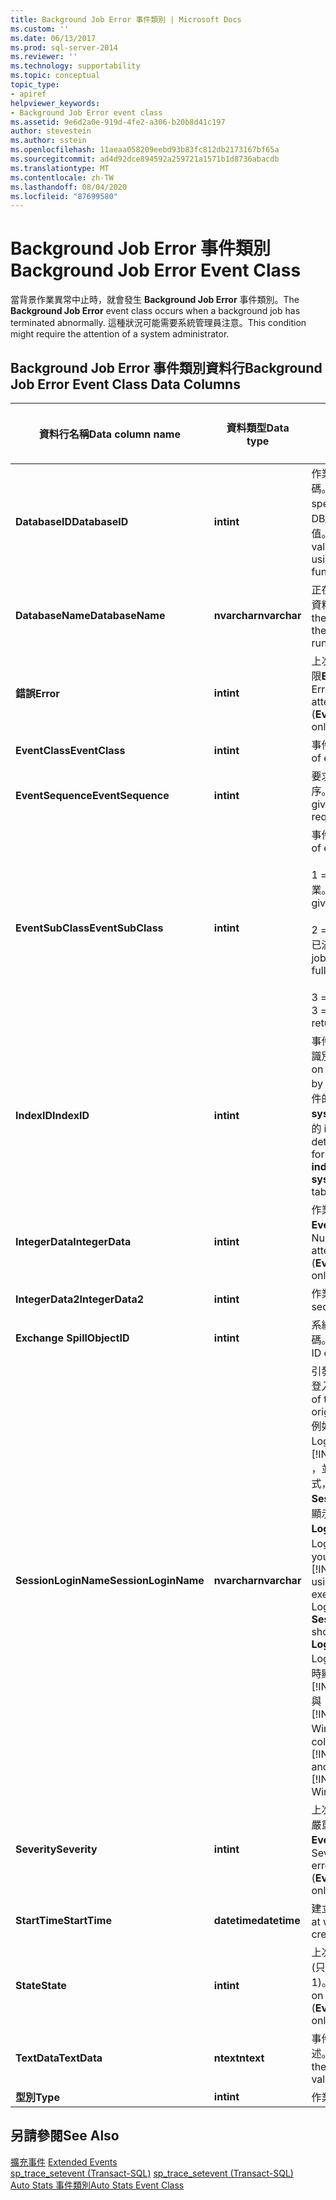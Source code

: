 ```yaml
---
title: Background Job Error 事件類別 | Microsoft Docs
ms.custom: ''
ms.date: 06/13/2017
ms.prod: sql-server-2014
ms.reviewer: ''
ms.technology: supportability
ms.topic: conceptual
topic_type:
- apiref
helpviewer_keywords:
- Background Job Error event class
ms.assetid: 9e6d2a0e-919d-4fe2-a306-b20b8d41c197
author: stevestein
ms.author: sstein
ms.openlocfilehash: 11aeaa058209eebd93b83fc812db2173167bf65a
ms.sourcegitcommit: ad4d92dce894592a259721a1571b1d8736abacdb
ms.translationtype: MT
ms.contentlocale: zh-TW
ms.lasthandoff: 08/04/2020
ms.locfileid: "87699580"
---
```

# <a name="background-job-error-event-class"></a><span data-ttu-id="18421-102">Background Job Error 事件類別</span><span class="sxs-lookup"><span data-stu-id="18421-102">Background Job Error Event Class</span></span>
  <span data-ttu-id="18421-103">當背景作業異常中止時，就會發生 **Background Job Error** 事件類別。</span><span class="sxs-lookup"><span data-stu-id="18421-103">The **Background Job Error** event class occurs when a background job has terminated abnormally.</span></span> <span data-ttu-id="18421-104">這種狀況可能需要系統管理員注意。</span><span class="sxs-lookup"><span data-stu-id="18421-104">This condition might require the attention of a system administrator.</span></span>  
  
## <a name="background-job-error-event-class-data-columns"></a><span data-ttu-id="18421-105">Background Job Error 事件類別資料行</span><span class="sxs-lookup"><span data-stu-id="18421-105">Background Job Error Event Class Data Columns</span></span>  
  
|<span data-ttu-id="18421-106">資料行名稱</span><span class="sxs-lookup"><span data-stu-id="18421-106">Data column name</span></span>|<span data-ttu-id="18421-107">資料類型</span><span class="sxs-lookup"><span data-stu-id="18421-107">Data type</span></span>|<span data-ttu-id="18421-108">描述</span><span class="sxs-lookup"><span data-stu-id="18421-108">Description</span></span>|<span data-ttu-id="18421-109">資料行識別碼</span><span class="sxs-lookup"><span data-stu-id="18421-109">Column ID</span></span>|<span data-ttu-id="18421-110">可篩選</span><span class="sxs-lookup"><span data-stu-id="18421-110">Filterable</span></span>|  
|----------------------|---------------|-----------------|---------------|----------------|  
|<span data-ttu-id="18421-111">**DatabaseID**</span><span class="sxs-lookup"><span data-stu-id="18421-111">**DatabaseID**</span></span>|<span data-ttu-id="18421-112">**int**</span><span class="sxs-lookup"><span data-stu-id="18421-112">**int**</span></span>|<span data-ttu-id="18421-113">作業所指定的資料庫識別碼。</span><span class="sxs-lookup"><span data-stu-id="18421-113">ID of the database specified by job.</span></span> <span data-ttu-id="18421-114">請使用 DB_ID 函數判斷資料庫的值。</span><span class="sxs-lookup"><span data-stu-id="18421-114">Determine the value for a database by using the DB_ID function.</span></span>|<span data-ttu-id="18421-115">3</span><span class="sxs-lookup"><span data-stu-id="18421-115">3</span></span>|<span data-ttu-id="18421-116">是</span><span class="sxs-lookup"><span data-stu-id="18421-116">Yes</span></span>|  
|<span data-ttu-id="18421-117">**DatabaseName**</span><span class="sxs-lookup"><span data-stu-id="18421-117">**DatabaseName**</span></span>|<span data-ttu-id="18421-118">**nvarchar**</span><span class="sxs-lookup"><span data-stu-id="18421-118">**nvarchar**</span></span>|<span data-ttu-id="18421-119">正在執行使用者陳述式的資料庫名稱。</span><span class="sxs-lookup"><span data-stu-id="18421-119">Name of the database in which the user statement is running.</span></span>|<span data-ttu-id="18421-120">35</span><span class="sxs-lookup"><span data-stu-id="18421-120">35</span></span>|<span data-ttu-id="18421-121">是</span><span class="sxs-lookup"><span data-stu-id="18421-121">Yes</span></span>|  
|<span data-ttu-id="18421-122">**錯誤**</span><span class="sxs-lookup"><span data-stu-id="18421-122">**Error**</span></span>|<span data-ttu-id="18421-123">**int**</span><span class="sxs-lookup"><span data-stu-id="18421-123">**int**</span></span>|<span data-ttu-id="18421-124">上次嘗試的錯誤號碼 (只限**EventSubClass** 1)。</span><span class="sxs-lookup"><span data-stu-id="18421-124">Error number of the last attempt (**EventSubClass** 1 only).</span></span>|<span data-ttu-id="18421-125">31</span><span class="sxs-lookup"><span data-stu-id="18421-125">31</span></span>|<span data-ttu-id="18421-126">是</span><span class="sxs-lookup"><span data-stu-id="18421-126">Yes</span></span>|  
|<span data-ttu-id="18421-127">**EventClass**</span><span class="sxs-lookup"><span data-stu-id="18421-127">**EventClass**</span></span>|<span data-ttu-id="18421-128">**int**</span><span class="sxs-lookup"><span data-stu-id="18421-128">**int**</span></span>|<span data-ttu-id="18421-129">事件類型 = 193。</span><span class="sxs-lookup"><span data-stu-id="18421-129">Type of event = 193.</span></span>|<span data-ttu-id="18421-130">27</span><span class="sxs-lookup"><span data-stu-id="18421-130">27</span></span>|<span data-ttu-id="18421-131">否</span><span class="sxs-lookup"><span data-stu-id="18421-131">No</span></span>|  
|<span data-ttu-id="18421-132">**EventSequence**</span><span class="sxs-lookup"><span data-stu-id="18421-132">**EventSequence**</span></span>|<span data-ttu-id="18421-133">**int**</span><span class="sxs-lookup"><span data-stu-id="18421-133">**int**</span></span>|<span data-ttu-id="18421-134">要求中之給定事件的順序。</span><span class="sxs-lookup"><span data-stu-id="18421-134">The sequence of a given event within the request.</span></span>|<span data-ttu-id="18421-135">51</span><span class="sxs-lookup"><span data-stu-id="18421-135">51</span></span>|<span data-ttu-id="18421-136">否</span><span class="sxs-lookup"><span data-stu-id="18421-136">No</span></span>|  
|<span data-ttu-id="18421-137">**EventSubClass**</span><span class="sxs-lookup"><span data-stu-id="18421-137">**EventSubClass**</span></span>|<span data-ttu-id="18421-138">**int**</span><span class="sxs-lookup"><span data-stu-id="18421-138">**int**</span></span>|<span data-ttu-id="18421-139">事件子類別的類型。</span><span class="sxs-lookup"><span data-stu-id="18421-139">Type of event subclass.</span></span><br /><br /> <span data-ttu-id="18421-140">1 = 失敗後放棄背景作業。</span><span class="sxs-lookup"><span data-stu-id="18421-140">1 = Background job giving up after failure.</span></span><br /><br /> <span data-ttu-id="18421-141">2 = 卸除背景作業 - 佇列已滿。</span><span class="sxs-lookup"><span data-stu-id="18421-141">2 = Background job dropped - queue is full.</span></span><br /><br /> <span data-ttu-id="18421-142">3 = 背景作業傳回錯誤。</span><span class="sxs-lookup"><span data-stu-id="18421-142">3 = Background job returned an error.</span></span>|<span data-ttu-id="18421-143">21</span><span class="sxs-lookup"><span data-stu-id="18421-143">21</span></span>|<span data-ttu-id="18421-144">是</span><span class="sxs-lookup"><span data-stu-id="18421-144">Yes</span></span>|  
|<span data-ttu-id="18421-145">**IndexID**</span><span class="sxs-lookup"><span data-stu-id="18421-145">**IndexID**</span></span>|<span data-ttu-id="18421-146">**int**</span><span class="sxs-lookup"><span data-stu-id="18421-146">**int**</span></span>|<span data-ttu-id="18421-147">事件所影響之物件的索引識別碼。</span><span class="sxs-lookup"><span data-stu-id="18421-147">ID for the index on the object affected by the event.</span></span> <span data-ttu-id="18421-148">若要確定物件的索引識別碼，請使用 **sysindexes** 系統資料表的 **indid** 資料行。</span><span class="sxs-lookup"><span data-stu-id="18421-148">To determine the index ID for an object, use the **indid** column of the **sysindexes** system table.</span></span>|<span data-ttu-id="18421-149">24</span><span class="sxs-lookup"><span data-stu-id="18421-149">24</span></span>|<span data-ttu-id="18421-150">是</span><span class="sxs-lookup"><span data-stu-id="18421-150">Yes</span></span>|  
|<span data-ttu-id="18421-151">**IntegerData**</span><span class="sxs-lookup"><span data-stu-id="18421-151">**IntegerData**</span></span>|<span data-ttu-id="18421-152">**int**</span><span class="sxs-lookup"><span data-stu-id="18421-152">**int**</span></span>|<span data-ttu-id="18421-153">作業所嘗試的次數 (只限**EventSubClass** 1)。</span><span class="sxs-lookup"><span data-stu-id="18421-153">Number of tries attempted by the job (**EventSubClass** 1 only).</span></span>|<span data-ttu-id="18421-154">25</span><span class="sxs-lookup"><span data-stu-id="18421-154">25</span></span>|<span data-ttu-id="18421-155">是</span><span class="sxs-lookup"><span data-stu-id="18421-155">Yes</span></span>|  
|<span data-ttu-id="18421-156">**IntegerData2**</span><span class="sxs-lookup"><span data-stu-id="18421-156">**IntegerData2**</span></span>|<span data-ttu-id="18421-157">**int**</span><span class="sxs-lookup"><span data-stu-id="18421-157">**int**</span></span>|<span data-ttu-id="18421-158">作業序號。</span><span class="sxs-lookup"><span data-stu-id="18421-158">Job sequence number.</span></span>|<span data-ttu-id="18421-159">55</span><span class="sxs-lookup"><span data-stu-id="18421-159">55</span></span>|<span data-ttu-id="18421-160">是</span><span class="sxs-lookup"><span data-stu-id="18421-160">Yes</span></span>|  
|<span data-ttu-id="18421-161">**Exchange Spill**</span><span class="sxs-lookup"><span data-stu-id="18421-161">**ObjectID**</span></span>|<span data-ttu-id="18421-162">**int**</span><span class="sxs-lookup"><span data-stu-id="18421-162">**int**</span></span>|<span data-ttu-id="18421-163">系統指派給物件的識別碼。</span><span class="sxs-lookup"><span data-stu-id="18421-163">System-assigned ID of the object.</span></span>|<span data-ttu-id="18421-164">22</span><span class="sxs-lookup"><span data-stu-id="18421-164">22</span></span>|<span data-ttu-id="18421-165">是</span><span class="sxs-lookup"><span data-stu-id="18421-165">Yes</span></span>|  
|<span data-ttu-id="18421-166">**SessionLoginName**</span><span class="sxs-lookup"><span data-stu-id="18421-166">**SessionLoginName**</span></span>|<span data-ttu-id="18421-167">**nvarchar**</span><span class="sxs-lookup"><span data-stu-id="18421-167">**nvarchar**</span></span>|<span data-ttu-id="18421-168">引發工作階段之使用者的登入名稱。</span><span class="sxs-lookup"><span data-stu-id="18421-168">Login name of the user that originated the session.</span></span> <span data-ttu-id="18421-169">例如，如果您使用 Login1 連接到 [!INCLUDE[ssNoVersion](../../includes/ssnoversion-md.md)] ，並以 Login2 執行陳述式，則 **SessionLoginName** 將顯示 Login1 而 **LoginName** 則顯示 Login2。</span><span class="sxs-lookup"><span data-stu-id="18421-169">For example, if you connect to [!INCLUDE[ssNoVersion](../../includes/ssnoversion-md.md)] using Login1 and execute a statement as Login2, **SessionLoginName** shows Login1 and **LoginName** shows Login2.</span></span> <span data-ttu-id="18421-170">這個資料行會同時顯示 [!INCLUDE[ssNoVersion](../../includes/ssnoversion-md.md)] 與 [!INCLUDE[msCoName](../../includes/msconame-md.md)] Windows 登入。</span><span class="sxs-lookup"><span data-stu-id="18421-170">This column displays both [!INCLUDE[ssNoVersion](../../includes/ssnoversion-md.md)] and [!INCLUDE[msCoName](../../includes/msconame-md.md)] Windows logins.</span></span>|<span data-ttu-id="18421-171">64</span><span class="sxs-lookup"><span data-stu-id="18421-171">64</span></span>|<span data-ttu-id="18421-172">是</span><span class="sxs-lookup"><span data-stu-id="18421-172">Yes</span></span>|  
|<span data-ttu-id="18421-173">**Severity**</span><span class="sxs-lookup"><span data-stu-id="18421-173">**Severity**</span></span>|<span data-ttu-id="18421-174">**int**</span><span class="sxs-lookup"><span data-stu-id="18421-174">**int**</span></span>|<span data-ttu-id="18421-175">上次嘗試時所發生錯誤的嚴重性層級 (只限**EventSubClass** 1)。</span><span class="sxs-lookup"><span data-stu-id="18421-175">Severity level of the error on the last attempt (**EventSubClass** 1 only).</span></span>|<span data-ttu-id="18421-176">20</span><span class="sxs-lookup"><span data-stu-id="18421-176">20</span></span>|<span data-ttu-id="18421-177">是</span><span class="sxs-lookup"><span data-stu-id="18421-177">Yes</span></span>|  
|<span data-ttu-id="18421-178">**StartTime**</span><span class="sxs-lookup"><span data-stu-id="18421-178">**StartTime**</span></span>|<span data-ttu-id="18421-179">**datetime**</span><span class="sxs-lookup"><span data-stu-id="18421-179">**datetime**</span></span>|<span data-ttu-id="18421-180">建立作業的時間。</span><span class="sxs-lookup"><span data-stu-id="18421-180">Time at which the job was created.</span></span>|<span data-ttu-id="18421-181">14</span><span class="sxs-lookup"><span data-stu-id="18421-181">14</span></span>|<span data-ttu-id="18421-182">是</span><span class="sxs-lookup"><span data-stu-id="18421-182">Yes</span></span>|  
|<span data-ttu-id="18421-183">**State**</span><span class="sxs-lookup"><span data-stu-id="18421-183">**State**</span></span>|<span data-ttu-id="18421-184">**int**</span><span class="sxs-lookup"><span data-stu-id="18421-184">**int**</span></span>|<span data-ttu-id="18421-185">上次嘗試時的錯誤狀態 (只限**EventSubClass** 1)。</span><span class="sxs-lookup"><span data-stu-id="18421-185">State of the error on the last attempt (**EventSubClass** 1 only).</span></span>|<span data-ttu-id="18421-186">30</span><span class="sxs-lookup"><span data-stu-id="18421-186">30</span></span>|<span data-ttu-id="18421-187">是</span><span class="sxs-lookup"><span data-stu-id="18421-187">Yes</span></span>|  
|<span data-ttu-id="18421-188">**TextData**</span><span class="sxs-lookup"><span data-stu-id="18421-188">**TextData**</span></span>|<span data-ttu-id="18421-189">**ntext**</span><span class="sxs-lookup"><span data-stu-id="18421-189">**ntext**</span></span>|<span data-ttu-id="18421-190">事件子類別值的文字描述。</span><span class="sxs-lookup"><span data-stu-id="18421-190">Text description of the event subclass value.</span></span>|<span data-ttu-id="18421-191">1</span><span class="sxs-lookup"><span data-stu-id="18421-191">1</span></span>|<span data-ttu-id="18421-192">是</span><span class="sxs-lookup"><span data-stu-id="18421-192">Yes</span></span>|  
|<span data-ttu-id="18421-193">**型別**</span><span class="sxs-lookup"><span data-stu-id="18421-193">**Type**</span></span>|<span data-ttu-id="18421-194">**int**</span><span class="sxs-lookup"><span data-stu-id="18421-194">**int**</span></span>|<span data-ttu-id="18421-195">作業類型。</span><span class="sxs-lookup"><span data-stu-id="18421-195">Type of job.</span></span>|<span data-ttu-id="18421-196">57</span><span class="sxs-lookup"><span data-stu-id="18421-196">57</span></span>|<span data-ttu-id="18421-197">是</span><span class="sxs-lookup"><span data-stu-id="18421-197">Yes</span></span>|  
  
## <a name="see-also"></a><span data-ttu-id="18421-198">另請參閱</span><span class="sxs-lookup"><span data-stu-id="18421-198">See Also</span></span>  
 <span data-ttu-id="18421-199">[擴充事件](../extended-events/extended-events.md) </span><span class="sxs-lookup"><span data-stu-id="18421-199">[Extended Events](../extended-events/extended-events.md) </span></span>  
 <span data-ttu-id="18421-200">[sp_trace_setevent &#40;Transact-SQL&#41;](/sql/relational-databases/system-stored-procedures/sp-trace-setevent-transact-sql) </span><span class="sxs-lookup"><span data-stu-id="18421-200">[sp_trace_setevent &#40;Transact-SQL&#41;](/sql/relational-databases/system-stored-procedures/sp-trace-setevent-transact-sql) </span></span>  
 [<span data-ttu-id="18421-201">Auto Stats 事件類別</span><span class="sxs-lookup"><span data-stu-id="18421-201">Auto Stats Event Class</span></span>](auto-stats-event-class.md)  
  
  
